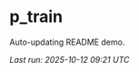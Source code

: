 # p_train

Auto-updating README demo.

<!--START_SECTION:status-->
_Last run: 2025-10-12 09:21 UTC_
<!--END_SECTION:status-->


































































































































































































































































































































































































































































































































































































































































































































































































































































































































































































































































































































































